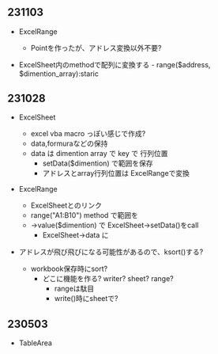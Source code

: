 #

## 231103

- ExcelRange
    - Pointを作ったが、アドレス変換以外不要?

- ExcelSheet内のmethodで配列に変換する
        - range($address, $dimention_array):staric





## 231028

- ExcelSheet
    - excel vba macro っぽい感じで作成?
    - data,formuraなどの保持
    - data は dimention array で key で 行列位置
        - setData($dimention) で範囲を保存
        - アドレスとarray行列位置は ExcelRangeで変換
- ExcelRange
    - ExcelSheetとのリンク
    - range("A1:B10") method で範囲を
    - ->value($dimention) で ExcelSheet->setData()をcall
        - ExcelSheet->data に

- アドレスが飛び飛びになる可能性があるので、ksort()する?
    - workbook保存時にsort?
        - どこに機能を作る? writer? sheet? range?
            - rangeは駄目
            - write()時にsheetで?




## 230503

- TableArea

